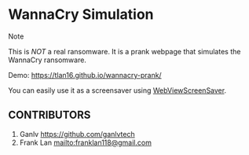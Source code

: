 # WannaCry Simulation

> [!NOTE]
> This is _NOT_ a real ransomware. It is a prank webpage that simulates the WannaCry ransomware.

Demo: https://tlan16.github.io/wannacry-prank/

You can easily use it as a screensaver using [WebViewScreenSaver](https://github.com/liquidx/webviewscreensaver).

## CONTRIBUTORS

1. Ganlv <https://github.com/ganlvtech>
2. Frank Lan <mailto:franklan118@gmail.com>
